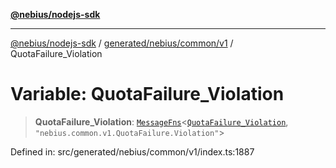[**@nebius/nodejs-sdk**](../../../../../README.md)

***

[@nebius/nodejs-sdk](../../../../../README.md) / [generated/nebius/common/v1](../README.md) / QuotaFailure\_Violation

# Variable: QuotaFailure\_Violation

> **QuotaFailure\_Violation**: [`MessageFns`](../../../../../runtime/protos/core/interfaces/MessageFns.md)\<[`QuotaFailure_Violation`](../interfaces/QuotaFailure_Violation.md), `"nebius.common.v1.QuotaFailure.Violation"`\>

Defined in: src/generated/nebius/common/v1/index.ts:1887
